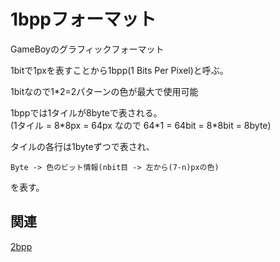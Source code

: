 # 1bppフォーマット

GameBoyのグラフィックフォーマット

1bitで1pxを表すことから1bpp(1 Bits Per Pixel)と呼ぶ。

1bitなので1*2=2パターンの色が最大で使用可能

1bppでは1タイルが8byteで表される。  
(1タイル = 8*8px = 64px なので 64\*1 = 64bit = 8\*8bit = 8byte)  

タイルの各行は1byteずつで表され、

```
Byte -> 色のビット情報(nbit目 -> 左から(7-n)pxの色)
```

を表す。

## 関連

[2bpp](./2bpp.md)